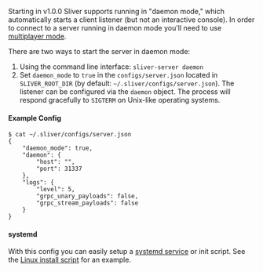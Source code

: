 Starting in v1.0.0 Sliver supports running in "daemon mode," which automatically starts a client listener (but not an interactive console). In order to connect to a server running in daemon mode you'll need to use [multiplayer mode](https://github.com/BishopFox/sliver/wiki/Multiplayer-Mode).

There are two ways to start the server in daemon mode:

1. Using the command line interface: `sliver-server daemon`
2. Set `daemon_mode` to `true` in the `configs/server.json` located in `SLIVER_ROOT_DIR` (by default: `~/.sliver/configs/server.json`). The listener can be configured via the `daemon` object. The process will respond gracefully to `SIGTERM` on Unix-like operating systems.

#### Example Config

```
$ cat ~/.sliver/configs/server.json
{
    "daemon_mode": true,
    "daemon": {
        "host": "",
        "port": 31337
    },
    "logs": {
        "level": 5,
        "grpc_unary_payloads": false,
        "grpc_stream_payloads": false
    }
}
```

#### systemd

With this config you can easily setup a [systemd service](https://www.linode.com/docs/quick-answers/linux/start-service-at-boot/) or init script. See the [Linux install script](https://github.com/BishopFox/sliver/wiki/Linux-Install-Script) for an example.
